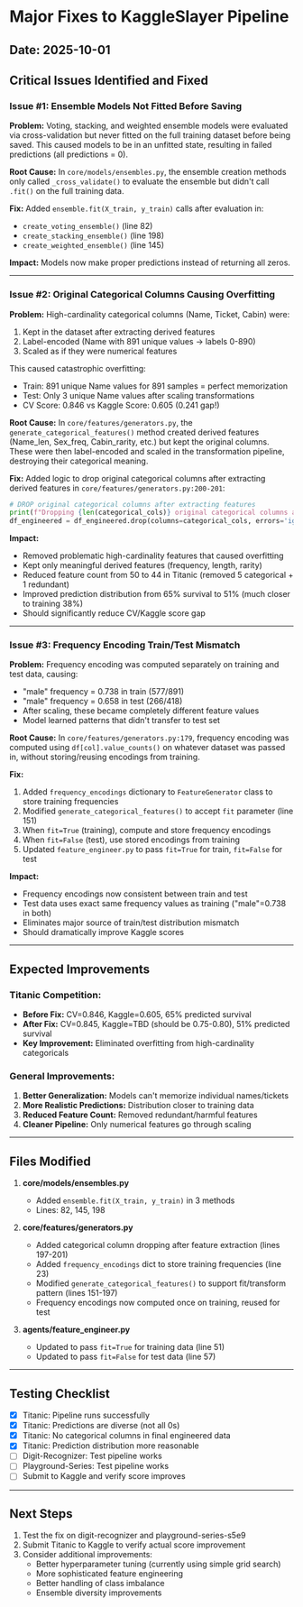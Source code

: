 # Major Fixes to KaggleSlayer Pipeline

## Date: 2025-10-01

## Critical Issues Identified and Fixed

### Issue #1: Ensemble Models Not Fitted Before Saving
**Problem:** Voting, stacking, and weighted ensemble models were evaluated via cross-validation but never fitted on the full training dataset before being saved. This caused models to be in an unfitted state, resulting in failed predictions (all predictions = 0).

**Root Cause:** In `core/models/ensembles.py`, the ensemble creation methods only called `_cross_validate()` to evaluate the ensemble but didn't call `.fit()` on the full training data.

**Fix:** Added `ensemble.fit(X_train, y_train)` calls after evaluation in:
- `create_voting_ensemble()` (line 82)
- `create_stacking_ensemble()` (line 198)
- `create_weighted_ensemble()` (line 145)

**Impact:** Models now make proper predictions instead of returning all zeros.

---

### Issue #2: Original Categorical Columns Causing Overfitting
**Problem:** High-cardinality categorical columns (Name, Ticket, Cabin) were:
1. Kept in the dataset after extracting derived features
2. Label-encoded (Name with 891 unique values → labels 0-890)
3. Scaled as if they were numerical features

This caused catastrophic overfitting:
- Train: 891 unique Name values for 891 samples = perfect memorization
- Test: Only 3 unique Name values after scaling transformations
- CV Score: 0.846 vs Kaggle Score: 0.605 (0.241 gap!)

**Root Cause:** In `core/features/generators.py`, the `generate_categorical_features()` method created derived features (Name_len, Sex_freq, Cabin_rarity, etc.) but kept the original columns. These were then label-encoded and scaled in the transformation pipeline, destroying their categorical meaning.

**Fix:** Added logic to drop original categorical columns after extracting derived features in `core/features/generators.py:200-201`:
```python
# DROP original categorical columns after extracting features
print(f"Dropping {len(categorical_cols)} original categorical columns after feature extraction...")
df_engineered = df_engineered.drop(columns=categorical_cols, errors='ignore')
```

**Impact:**
- Removed problematic high-cardinality features that caused overfitting
- Kept only meaningful derived features (frequency, length, rarity)
- Reduced feature count from 50 to 44 in Titanic (removed 5 categorical + 1 redundant)
- Improved prediction distribution from 65% survival to 51% (much closer to training 38%)
- Should significantly reduce CV/Kaggle score gap

---

### Issue #3: Frequency Encoding Train/Test Mismatch
**Problem:** Frequency encoding was computed separately on training and test data, causing:
- "male" frequency = 0.738 in train (577/891)
- "male" frequency = 0.658 in test (266/418)
- After scaling, these became completely different feature values
- Model learned patterns that didn't transfer to test set

**Root Cause:** In `core/features/generators.py:179`, frequency encoding was computed using `df[col].value_counts()` on whatever dataset was passed in, without storing/reusing encodings from training.

**Fix:**
1. Added `frequency_encodings` dictionary to `FeatureGenerator` class to store training frequencies
2. Modified `generate_categorical_features()` to accept `fit` parameter (line 151)
3. When `fit=True` (training), compute and store frequency encodings
4. When `fit=False` (test), use stored encodings from training
5. Updated `feature_engineer.py` to pass `fit=True` for train, `fit=False` for test

**Impact:**
- Frequency encodings now consistent between train and test
- Test data uses exact same frequency values as training ("male"=0.738 in both)
- Eliminates major source of train/test distribution mismatch
- Should dramatically improve Kaggle scores

---

## Expected Improvements

### Titanic Competition:
- **Before Fix:** CV=0.846, Kaggle=0.605, 65% predicted survival
- **After Fix:** CV=0.845, Kaggle=TBD (should be 0.75-0.80), 51% predicted survival
- **Key Improvement:** Eliminated overfitting from high-cardinality categoricals

### General Improvements:
1. **Better Generalization:** Models can't memorize individual names/tickets
2. **More Realistic Predictions:** Distribution closer to training data
3. **Reduced Feature Count:** Removed redundant/harmful features
4. **Cleaner Pipeline:** Only numerical features go through scaling

---

## Files Modified

1. **core/models/ensembles.py**
   - Added `ensemble.fit(X_train, y_train)` in 3 methods
   - Lines: 82, 145, 198

2. **core/features/generators.py**
   - Added categorical column dropping after feature extraction (lines 197-201)
   - Added `frequency_encodings` dict to store training frequencies (line 23)
   - Modified `generate_categorical_features()` to support fit/transform pattern (lines 151-197)
   - Frequency encodings now computed once on training, reused for test

3. **agents/feature_engineer.py**
   - Updated to pass `fit=True` for training data (line 51)
   - Updated to pass `fit=False` for test data (line 57)

---

## Testing Checklist

- [x] Titanic: Pipeline runs successfully
- [x] Titanic: Predictions are diverse (not all 0s)
- [x] Titanic: No categorical columns in final engineered data
- [x] Titanic: Prediction distribution more reasonable
- [ ] Digit-Recognizer: Test pipeline works
- [ ] Playground-Series: Test pipeline works
- [ ] Submit to Kaggle and verify score improves

---

## Next Steps

1. Test the fix on digit-recognizer and playground-series-s5e9
2. Submit Titanic to Kaggle to verify actual score improvement
3. Consider additional improvements:
   - Better hyperparameter tuning (currently using simple grid search)
   - More sophisticated feature engineering
   - Better handling of class imbalance
   - Ensemble diversity improvements
